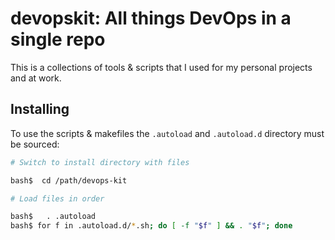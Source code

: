 # devopskit: All things DevOps in a single repo

This is a collections of tools & scripts that I used for my personal projects and at work.

## Installing

To use the scripts & makefiles the ```.autoload``` and ```.autoload.d``` directory must be sourced:

```bash
# Switch to install directory with files

bash$  cd /path/devops-kit

# Load files in order

bash$   . .autoload
bash$ for f in .autoload.d/*.sh; do [ -f "$f" ] && . "$f"; done
```
